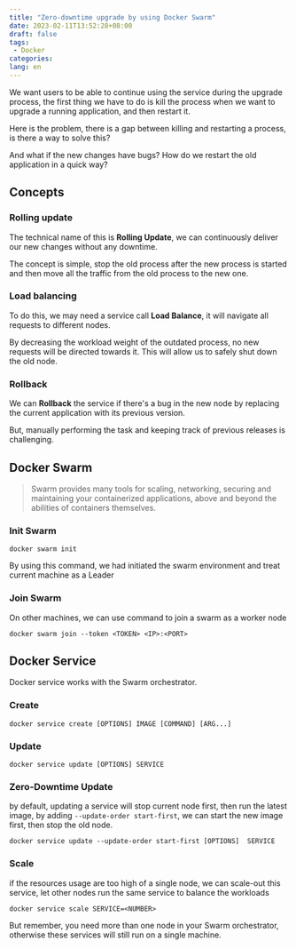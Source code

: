 ```yaml
---
title: "Zero-downtime upgrade by using Docker Swarm"
date: 2023-02-11T13:52:28+08:00
draft: false
tags:
 - Docker
categories:
lang: en
---
```


We want users to be able to continue using the service during the upgrade process, the first thing we have to do is kill the process when we want to upgrade a running application, and then restart it.

Here is the problem, there is a gap between killing and restarting a process, is there a way to solve this?

And what if the new changes have bugs? How do we restart the old application in a quick way?

## Concepts

### Rolling update

The technical name of this is **Rolling Update**, we can continuously deliver our new changes without any downtime.

The concept is simple, stop the old process after the new process is started and then move all the traffic from the old process to the new one.

### Load balancing

To do this, we may need a service call **Load Balance**, it will navigate all requests to different nodes.

By decreasing the workload weight of the outdated process, no new requests will be directed towards it. This will allow us to safely shut down the old node.


### Rollback

We can **Rollback** the service if there's a bug in the new node by replacing the current application with its previous version.

But, manually performing the task and keeping track of previous releases is challenging.

## Docker Swarm

> Swarm provides many tools for scaling, networking, securing and maintaining your containerized applications, above and beyond the abilities of containers themselves.

### Init Swarm

```
docker swarm init
```

By using this command, we had initiated the swarm environment and treat current machine as a Leader

### Join Swarm

On other machines, we can use command to join a swarm as a worker node

```
docker swarm join --token <TOKEN> <IP>:<PORT>
```

## Docker Service

Docker service works with the Swarm orchestrator.

### Create

```
docker service create [OPTIONS] IMAGE [COMMAND] [ARG...]
```

### Update

```
docker service update [OPTIONS] SERVICE
```

### Zero-Downtime Update

by default, updating a service will stop current node first, then run the latest image, by adding `--update-order start-first`, we can start the new image first, then stop the old node.

```
docker service update --update-order start-first [OPTIONS]  SERVICE
```


### Scale

if the resources usage are too high of a single node, we can scale-out this service, let other nodes run the same service to balance the workloads

```
docker service scale SERVICE=<NUMBER>
```

But remember, you need more than one node in your Swarm orchestrator, otherwise these services will still run on a single machine.